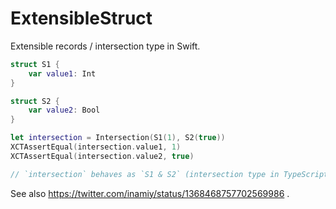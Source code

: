 # ExtensibleStruct
Extensible records / intersection type in Swift.

```swift
struct S1 {
    var value1: Int
}

struct S2 {
    var value2: Bool
}

let intersection = Intersection(S1(1), S2(true))
XCTAssertEqual(intersection.value1, 1)
XCTAssertEqual(intersection.value2, true)

// `intersection` behaves as `S1 & S2` (intersection type in TypeScript)
```

See also https://twitter.com/inamiy/status/1368468757702569986 .
